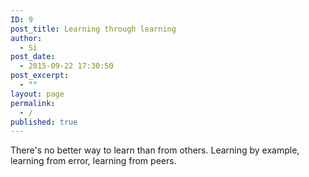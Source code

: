 ```yaml
---
ID: 9
post_title: Learning through learning
author:
  - Si
post_date:
  - 2015-09-22 17:30:50
post_excerpt:
  - ""
layout: page
permalink:
  - /
published: true
---
```

There's no better way to learn than from others. Learning by example, learning from error, learning from peers.

&nbsp;